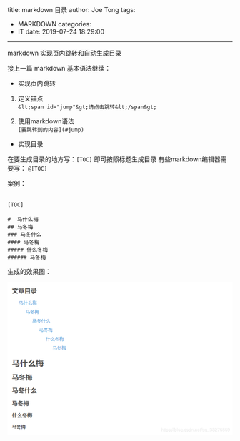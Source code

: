 title: markdown 目录
author: Joe Tong
tags:
  - MARKDOWN
categories:
  - IT
date: 2019-07-24 18:29:00
---
markdown 实现页内跳转和自动生成目录

接上一篇 markdown 基本语法继续：

* 实现页内跳转


 1. 定义锚点   
`&lt;span id="jump"&gt;请点击跳转&lt;/span&gt;`  

 2. 使用markdown语法  
`[要跳转到的内容](#jump)`  




* 实现目录

在要生成目录的地方写：`[TOC]` 即可按照标题生成目录
有些markdown编辑器需要写： `@[TOC]`

案例：

```  

[TOC]

#  马什么梅
## 马冬梅
### 马冬什么
#### 马冬梅
##### 什么冬梅
###### 马冬梅
```  

生成的效果图：

![upload successful](/images/pasted-29.png)

